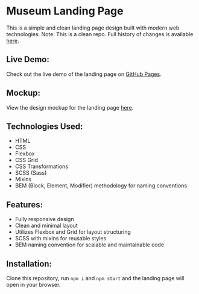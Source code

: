 # Museum Landing Page

This is a simple and clean landing page design built with modern web technologies.
Note: This is a clean repo. Full history of changes is available [here](https://github.com/s1rserg/Museum).

## Live Demo:

Check out the live demo of the landing page on [GitHub Pages](https://s1rserg.github.io/museum-landing/).

## Mockup:

View the design mockup for the landing page [here](<https://www.figma.com/file/cRBCqE06cDrY3s4jX7h3iY/%D0%9D%D0%90%D0%9C%D0%A3-(Edit)?node-id=0%3A1>).

## Technologies Used:

- HTML
- CSS
- Flexbox
- CSS Grid
- CSS Transformations
- SCSS (Sass)
- Mixins
- BEM (Block, Element, Modifier) methodology for naming conventions

## Features:

- Fully responsive design
- Clean and minimal layout
- Utilizes Flexbox and Grid for layout structuring
- SCSS with mixins for reusable styles
- BEM naming convention for scalable and maintainable code

## Installation:

Clone this repository, run `npm i` and `npm start` and the landing page will open in your browser.
